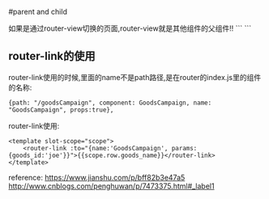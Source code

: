 #parent and child

<router-view />
如果是通过router-view切换的页面,router-view就是其他组件的父组件!!
```
<router-view v-on:updateBreadcrumbs="recieveChildMsg" />
```


## router-link的使用
router-link使用的时候,里面的name不是path路径,是在router的index.js里的组件的名称:
```
{path: "/goodsCampaign", component: GoodsCampaign, name: "GoodsCampaign", props:true},
```
router-link使用:
```
<template slot-scope="scope">
    <router-link :to="{name:'GoodsCampaign', params:{goods_id:'joe'}}">{{scope.row.goods_name}}</router-link>
</template>
```


reference:
https://www.jianshu.com/p/bff82b3e47a5
http://www.cnblogs.com/penghuwan/p/7473375.html#_label1
